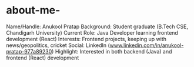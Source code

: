 # about-me-
Name/Handle: Anukool Pratap
Background: Student graduate (B.Tech CSE, Chandigarh University)
Current Role: Java Developer learning frontend development (React)
Interests: Frontend projects, keeping up with news/geopolitics, cricket
Social: LinkedIn (www.linkedin.com/in/anukool-pratap-977a89230)
Highlight: Interested in both backend (Java) and frontend (React) development

